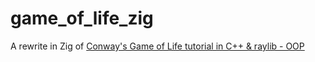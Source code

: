 # game_of_life_zig
A rewrite in Zig of [Conway's Game of Life tutorial in C++ & raylib - OOP](https://www.youtube.com/watch?v=daFYGrXq0aw&t=2523s)
